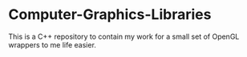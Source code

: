# Computer-Graphics-Libraries
This is a C++ repository to contain my work for a small set of OpenGL wrappers to me life easier.
